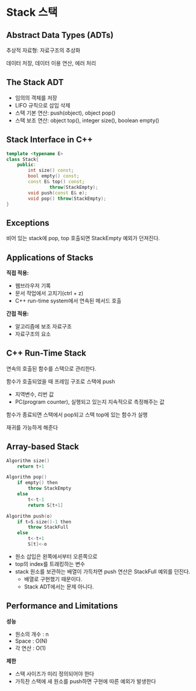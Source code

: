 # Stack 스택

## Abstract Data Types (ADTs)

추상적 자료형: 자료구조의 추상화

데이터 저장, 데이터 이용 연산, 에러 처리

## The Stack ADT

- 임의의 객체를 저장
- LIFO 규칙으로 삽입 삭제
- 스택 기본 연산: push(object), object pop()
- 스택 보조 연산: object top(), integer size(), boolean empty()

## Stack Interface in C++

```cpp
template <typename E>
class Stack{
	public:
		int size() const;
		bool empty() const;
		const E& top() const;
				throw(StackEmpty);
		void push(const E& e);
		void pop() throw(StackEmpty);
}
```

## Exceptions

비어 있는 stack에 pop, top 호출되면 StackEmpty 예외가 던져진다.

## Applications of Stacks

**직접 적용:**

- 웹브라우저 기록
- 문서 작업에서 고치기(ctrl + z)
- C++ run-time system에서 연속된 메서드 호출

**간접 적용:**

- 알고리즘에 보조 자료구조
- 자료구조의 요소

## C++ Run-Time Stack

연속의 호출된 함수를 스택으로 관리한다.

함수가 호출되었을 때 프레임 구조로 스택에 push

- 지역변수, 리번 값
- PC(program counter), 실행되고 있는지 지속적으로 측정해주는 값

함수가 종료되면 스택에서 pop되고 스택 top에 있는 함수가 실행

재귀를 가능하게 해준다

## Array-based Stack

```cpp
Algorithm size()
	return t+1

Algorithm pop()
	if empty() then
		throw StackEmpty
	else
		t<-t-1
		return S[t+1]

Algorithm push(o)
	if t=S.size()-1 then
		throw StackFull
	else
		t<-t+1
		S[t]<-o
```

- 원소 삽입은 왼쪽에서부터 오른쪽으로
- top의 index를 트래킹하는 변수
- stack 원소를 보관하는 배열이 가득차면 push 연산은 StackFull 예외를 던진다.
    - 배열로 구현했기 때문이다.
    - Stack ADT에서는 문제 아니다.

## Performance and Limitations

**성능**

- 원소의 개수 : n
- Space : O(N)
- 각 연산 : O(1)

**제한**

- 스택 사이즈가 미리 정의되어야 한다
- 가득찬 스택에 새 원소를 push하면 구현에 따른 예외가 발생한다
